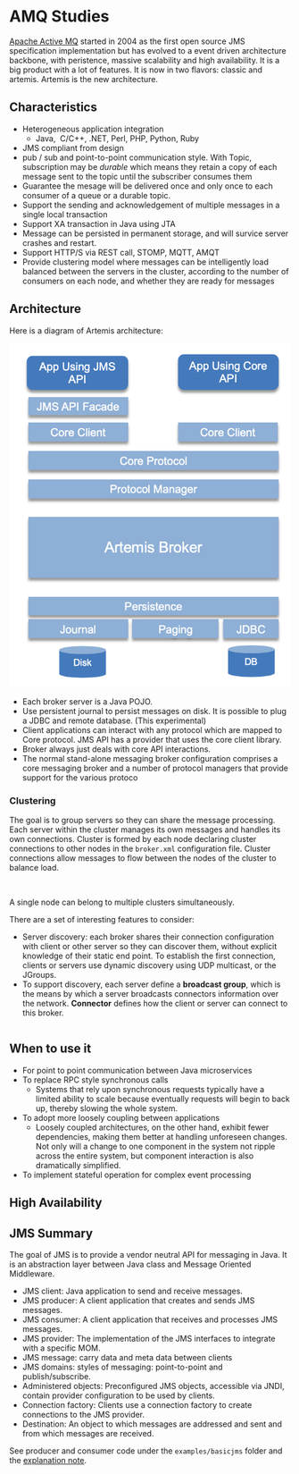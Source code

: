 # AMQ Studies

[Apache Active MQ](https://activemq.apache.org/) started in 2004 as the first open source JMS specification implementation but has evolved to a event driven architecture backbone, with peristence, massive scalability and high availability. It is a big product with a lot of features.
It is now in two flavors: classic and artemis. Artemis is the new architecture.

## Characteristics

* Heterogeneous application integration
    * Java,  C/C++, .NET, Perl, PHP, Python, Ruby
* JMS compliant from design
* pub / sub and point-to-point communication style. With Topic, subscription may be *durable* which means they retain a copy of each message sent to the topic until the subscriber consumes them 
* Guarantee the mesage will be delivered once and only once to each consumer of a queue or a durable topic.
* Support the sending and acknowledgement of multiple messages in a single local transaction
* Support XA transaction in Java using JTA
* Message can be persisted in permanent storage, and will survice server crashes and restart.
* Support HTTP/S via REST call, STOMP, MQTT, AMQT
* Provide clustering model where messages can be intelligently load balanced between the servers in the cluster, according to the number of consumers on each node, and whether they are ready for messages

## Architecture

Here is a diagram of Artemis architecture:

![Artemis architecture](images/artemis-arch.png)

* Each broker server is a Java POJO.
* Use persistent journal to persist messages on disk. It is possible to plug a JDBC and remote database. (This experimental)
* Client applications can interact with any protocol which are mapped to Core protocol. JMS API has a provider that uses the core client library.
* Broker always just deals with core API interactions.
* The normal stand-alone messaging broker configuration comprises a core messaging broker and a number of protocol managers that provide support for the various protoco

### Clustering

The goal is to group servers so they can share the message processing. Each server within the cluster manages its own messages and handles its own connections. Cluster is formed by each node declaring cluster connections to other nodes in the `broker.xml` configuration file. 
Cluster connections allow messages to flow between the nodes of the cluster to balance load.

![]()

A single node can belong to multiple clusters simultaneously. 

There are a set of interesting features to consider:

* Server discovery: each broker shares their connection configuration with client or other server so they can discover them, without explicit knowledge of their static end point. To establish the first connection, clients or servers use dynamic discovery using UDP multicast, or the JGroups.
* To support discovery, each server define a **broadcast group**, which is the means by which a server broadcasts connectors information over the network. **Connector** defines how the client or server can connect to this broker.

```

```

## When to use it

* For point to point communication between Java microservices
* To replace RPC style synchronous calls
    * Systems that rely upon synchronous requests typically have a limited ability to scale because eventually requests will begin to back up, thereby slowing the whole system.
* To adopt more loosely coupling between applications
    * Loosely coupled architectures, on the other hand, exhibit fewer dependencies, making them better at handling unforeseen changes. Not only will a change to one component in the system not ripple across the entire system, but component interaction is also dramatically simplified.
* To implement stateful operation for complex event processing

## High Availability


## JMS Summary

The goal of JMS is to provide a vendor neutral API for messaging in Java. It is an abstraction layer between Java class and Message Oriented Middleware. 

* JMS client: Java application to send and receive messages.
* JMS producer: A client application that creates and sends JMS messages.
* JMS consumer: A client application that receives and processes JMS messages.
* JMS provider: The implementation of the JMS interfaces to integrate with a specific MOM.
* JMS message: carry data and meta data between clients
* JMS domains: styles of messaging: point-to-point and publish/subscribe.
* Administered objects: Preconfigured JMS objects, accessible via JNDI, contain provider configuration to be used by clients.
* Connection factory: Clients use a connection factory to create connections to the JMS provider.
* Destination: An object to which messages are addressed and sent and from which messages are received.

See producer and consumer code under the `examples/basicjms` folder and the [explanation note](basicjms.md).